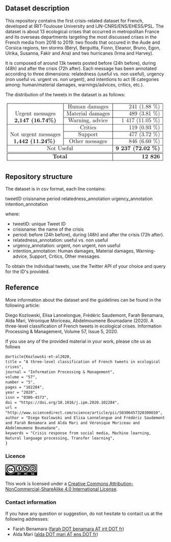 ## Dataset description

This repository contains the first crisis-related dataset for French, developed at IRIT-Toulouse University and IJN-CNRS/ENS/EHESS/PSL. The dataset is about 13 ecological crises that occurred in metropolitan France and its overseas departments targeting the most discussed crises in the French media from 2016 to 2019: two floods that occured in the Aude and Corsica regions, ten storms (Béryl, Berguitta, Fionn, Eleanor, Bruno, Egon, Ulrika, Susanna, Fakir and Ana) and two hurricanes (Irma and Harvey).

It is composed of around 13k tweets  posted before (24h before), during (48h) and after the crisis (72h after). Each message has been annotated according to three dimensions: relatedness (useful vs. non useful), urgency (non useful vs. urgent vs. non urgent), and intentions to act (6 categories among: human/material damages, warnings/advices, critics, etc.).


The distribution of the tweets in the dataset is as follows: 

<img src="doc/table.png" width="500" />

## Repository structure

The dataset is in csv format, each line contains: 

tweetID crisisname period relatedness_annotation urgency_annotation intention_annotation

where:
- tweetID: unique Tweet ID
- crisisname: the name of the crisis
- period: before (24h before), during (48h) and after the crisis (72h after).
- relatedness_annotation: useful vs. non useful
- urgency_annotation: urgent, non urgent, non useful
- intention_annotation: Human damages, Material damages, Warning-advice, Support, Critics, Other messages.



To obtain the individual tweets, use the Twitter API of your choice and query for the ID's provided.

## Reference

More information about the dataset and the guidelines can be found in the following article:


Diego Kozlowski, Elisa Lannelongue, Frédéric Saudemont, Farah Benamara, Alda Mari, Véronique Moriceau, Abdelmoumene Boumadane (2020). A three-level classification of French tweets in ecological crises. Information Processing & Management, Volume 57, Issue 5, 2020.


If you use any of the provided material in your work, please cite us as follows


```
@article{Kozlowski-et-al2020,
title = "A three-level classification of French tweets in ecological crises",
journal = "Information Processing & Management",
volume = "57",
number = "5",
pages = "102284",
year = "2020",
issn = "0306-4573",
doi = "https://doi.org/10.1016/j.ipm.2020.102284",
url = "http://www.sciencedirect.com/science/article/pii/S0306457320300650",
author = "Diego Kozlowski and Elisa Lannelongue and Frédéric Saudemont and Farah Benamara and Alda Mari and Véronique Moriceau and Abdelmoumene Boumadane",
keywords = "Crisis response from social media, Machine learning, Natural language processing, Transfer learning",
}

```


### Licence

<img src="doc/1000px-CC-BY-NC-SA.png" width="100" />

This work is licensed under a [Creative Commons Attribution-NonCommercial-ShareAlike 4.0 International License](https://creativecommons.org/licenses/by-nc-sa/4.0/). 

### Contact information
If you have any question or suggestion, do not hesitate to contact us at the following addresses:
- Farah Benamara ([farah DOT benamara AT irit DOT fr](mailto:farah.benamara@irit.fr))
- Alda Mari ([alda DOT mari AT ens DOT fr](mailto:alda.mari@ens.fr))


